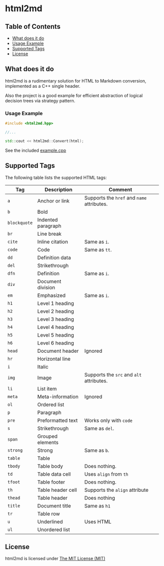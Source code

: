 # html2md

## Table of Contents

- [What does it do](#what-does-it-do)
- [Usage Example](#usage-example)
- [Supported Tags](#supported-tags)
- [License](#license)


## What does it do

html2md is a rudimentary solution for HTML to Markdown conversion, implemented as a C++ single header.  

Also the project is a good example for efficient abstraction of logical decision trees via strategy pattern.


### Usage Example

```c++
#include <html2md.hpp>

//...

std::cout << html2md::Convert(html);
```

See the included [example.cpp](example.cpp) 


## Supported Tags

The following table lists the supported HTML tags:


| Tag | Description | Comment |
| - | - | - |
| `a` | Anchor or link | Supports the `href` and `name` attributes. |
| `b` | Bold | |
| `blockquote` | Indented paragraph | |
| `br` | Line break | |
| `cite` | Inline citation | Same as `i`. |
| `code` | Code | Same as `tt`. |
| `dd` | Definition data | |
| `del` | Strikethrough | |
| `dfn` | Definition | Same as `i`. |
| `div` | Document division | |
| `em` | Emphasized | Same as `i`. |
| `h1` | Level 1 heading | |
| `h2` | Level 2 heading | |
| `h3` | Level 3 heading | |
| `h4` | Level 4 heading | |
| `h5` | Level 5 heading | |
| `h6` | Level 6 heading | |
| `head` | Document header | Ignored |
| `hr` | Horizontal line | |
| `i` | Italic | |
| `img` | Image | Supports the `src` and `alt` attributes. |
| `li` | List item | |
| `meta` | Meta-information | Ignored |
| `ol` | Ordered list | |
| `p` | Paragraph | |
| `pre` | Preformatted text| Works only with `code` |
| `s` | Strikethrough | Same as `del`. |
| `span` | Grouped elements | |
| `strong` | Strong | Same as `b`. |
| `table` | Table | |
| `tbody` | Table body | Does nothing. |
| `td` | Table data cell | Uses `align` from `th` |
| `tfoot` | Table footer | Does nothing. |
| `th` | Table header cell | Supports the `align` attribute |
| `thead` | Table header | Does nothing |
| `title` | Document title | Same as `h1` |
| `tr` | Table row | |
| `u` | Underlined | Uses HTML |
| `ul` | Unordered list | |


## License

html2md is licensed under [The MIT License (MIT)](https://opensource.org/licenses/MIT)
